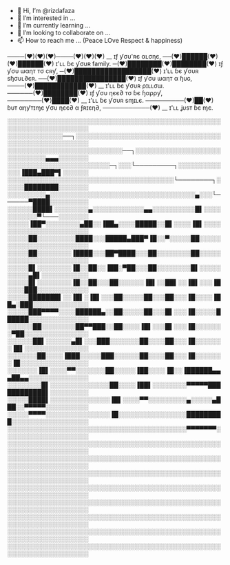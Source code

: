 - 👋 Hi, I’m @rizdafaza
- 👀 I’m interested in ...
- 🌱 I’m currently learning ...
- 💞️ I’m looking to collaborate on ...
- 📫 How to reach me ...
(Peace LOve Respect & happiness)

<!---
rizdafaza/rizdafaza is a ✨ special ✨ repository because its `README.md` (this file) appears on your GitHub profile.
You can click the Preview link to take a look at your changes.
--->

────(♥)(♥)(♥)────(♥)(♥)(♥) __ ɪƒ ƴσυ'ʀє αʟσηє,
──(♥)██████(♥)(♥)██████(♥) ɪ'ʟʟ ɓє ƴσυʀ family.
─(♥)████████(♥)████████(♥) ɪƒ ƴσυ ѡαηт тσ cʀƴ,
─(♥)██████████████████(♥) ɪ'ʟʟ ɓє ƴσυʀ ѕɧσυʟ∂єʀ.
──(♥)████████████████(♥) ɪƒ ƴσυ ѡαηт α ɧυɢ,
────(♥)████████████(♥) __ ɪ'ʟʟ ɓє ƴσυʀ ρɪʟʟσѡ.
──────(♥)████████(♥) ɪƒ ƴσυ ηєє∂ тσ ɓє ɧαρρƴ,
────────(♥)████(♥) __ ɪ'ʟʟ ɓє ƴσυʀ ѕɱɪʟє.
─────────(♥)██(♥) ɓυт αηƴтɪɱє ƴσυ ηєє∂ α ƒʀɪєη∂,
───────────(♥) __ ɪ'ʟʟ ʝυѕт ɓє ɱє.

░░░░░░░░░░░░░░░░░░░░░░░░░░░░░░░░░░░░░░░░░░░░░░░░░░░░░░░░░░░░░░░░░░░░░
░░░░░░░░░░░░░──┐░░░░░░░░░░░░░░░░░░░░░░░░░░░░░░░░░░░░░░░░░░░░░░░░░░░░░
░░░░░░░░░░░░░░░░░░░░░░░░░░░──┐░░░░░░░░░░░░░░░░░░░░░░░░░░░░░▄▄▄░░░░░░░
░░░░░░░░░░░░░░░░░░░░░░░░─┐░░░└─────────┐░░░░░░░░░░░░░▐███▄███▀▌░░░░░░
░░░░░░░░░░░░░░░░░░░░░░░░░░░░░░░░░░░░░░░└────────┐░░░░░████████░░░░░░░
░░░░░░░░░▄░░░░░░░░░░░░░░░░░░░░░░░░░░░░░░░░░░▄░░░└──────▀████░░░░░░░░░
░░░░░░████▌░░░░░░░░▄░░░░░░░░░░░░▄▄░░░░░░░░░░█▌░░░░░░░░░░░▀└───░░░░░░░
░░░░░▐██▀░░░░░░░░▄██░░▐██▄░░░░█████░░█▌░░░░▐█▌░░░░░░░░░░░░░░░░░░░░░░░
░░░░░██░░░░░░░░░████░░░█████▄███▀▐█░░▀░░░░░██░░░░░░░░░░░░░░░░░░░░░░░░
░░░░░██░░░░░░░░▐████░░░██▀████░░░██░░░░░░░░██░░░░░░░░░░░░░░░░░░░░░░░░
░░░░░█▌░░░░░░░░▐█░░██░░▐██░▀██░░░██░░░░░░░░█▌░░░░░░░░░░▄█▌░░░░░░░░░░░
░░░░░█▌░░░░░░░░▐█░░██░░░██░░░░░░▐█▌░░██▌░░▐█▌░░░▐█░░░░███░░░░░░░░░░░░
░░░░░███████▌░░▐█▌░▐█▌░░░██░░░░░██░░░██░░░▐█░░░░▐██▄░███░░░░░░░░░░░░░
░░░░░███▀▀▀▀░░░░██████▄░░██░░░░░██░░░█▌░░░▐█░░░░░██████░░░░░░░░░░░░░░
░░░░░░██░░░░░░░░██▀▀███░░██░░░░▐█▌░░░█▌░░░▐█░░░░░░░▀██░░░░░░░░░░░░░░░
░░░░░░██▌░░░░░░▄█▌░░░███░░░░░░░██░░░░██░░░▐█░░░░░░░▐█▌░░░░░░░░░░░░░░░
░░░░░░░██░░░░▐███░░░░░███░░░░░░██░░░░██░░░▐█░░░░░░░▐█░░░░░░░░░░░░░░░░
░░░░░░░▐█▌░░░░▀▀░░░░░░░██░░░░░▐██░░░░▐█░░▐██████▄▄▄██▄▄░░░░░░░░░░░░░░
░░░░░░░░█▌░░░░░░░░░░░░░░██░░░░▐██▌░░░░░░░░▀▀▀▀▀████████████▌░░░░░░░░░
░░░░░████▌░░░░░░░░░░░░░░▐█▌░░░░▀▀░░░░░░░░░▄░░░░░▄███░░▀▀▀▀▀░░░░░░░░░░
░░░░░▀▀▀▀░░░░░░░░░░░░░░░▐█░░░░░░░░░░░░░░░░█████████░░░░░░░░░░░░░░░░░░
░░░░░░░░░░░░░░░░░░░░░░░░░░░░░░░░░░░░░░░░░░▀▀▀▀▀▀▀░░░░░░░░░░░░░░░░░░░░
░░░░░░░░░░░░░░░░░░░░░░░░░░░░░░░░░░░░░░░░░░░░░░░░░░░░░░░░░░░░░░░░░░░░░
░░░░░░░░░░░░░░░░░░░░░░░░░░░░░░░░░░░░░░░░░░░░░░░░░░░░░░░░░░░░░░░░░░░░░
░░░░░░░░░░░░░░░░░░░░░░░░░░░░░░░░░░░░░░░░░░░░░░░░░░░░░░░░░░░░░░░░░░░░░
░░░░░░░░░░░░░░░░░░░░░░░░░░░░░░░░░░░░░░░░░░░░░░░░░░░░░░░░░░░░░░░░░░░░░
░░░░░░░░░░░░░░░░░░░░░░░░░░░░░░░░░░░░░░░░░░░░░░░░░░░░░░░░░░░░░░░░░░░░░
░░░░░░░░░░░░░░░░░░░░░░░░░░░░░░░░░░░░░░░░░░░░░░░░░░░░░░░░░░░░░░░░░░░░░
░░░░░░░░░░░░░░░░░░░░░░░░░░░░░░░░░░░░░░░░░░░░░░░░░░░░░░░░░░░░░░░░░░░░░
░░░░░░░░░░░░░░░░░░░░░░░░░░░░░░░░░░░░░░░░░░░░░░░░░░░░░░░░░░░░░░░░░░░░░
